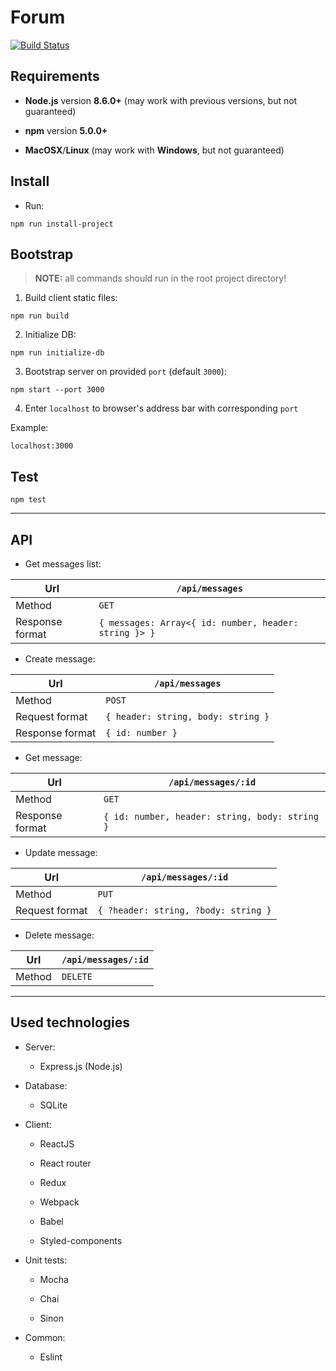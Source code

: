 # Forum

[![Build Status](https://travis-ci.org/GProst/Forum.svg?branch=master)](https://travis-ci.org/GProst/Forum)

## Requirements

* **Node.js** version **8.6.0+** (may work with previous versions, but not guaranteed)

* **npm** version **5.0.0+**

* **MacOSX**/**Linux** (may work with **Windows**, but not guaranteed)

## Install

* Run:

```shell
npm run install-project
```

## Bootstrap

> **NOTE:** all commands should run in the root project directory!

1. Build client static files:

```shell
npm run build
```

2. Initialize DB:

```shell
npm run initialize-db
```

3. Bootstrap server on provided `port` (default `3000`):

```shell
npm start --port 3000
```

4. Enter `localhost` to browser's address bar with corresponding `port`

Example:

```shell
localhost:3000
```


## Test

```shell
npm test
```

___

## API

* Get messages list:

|Url|`/api/messages`|
|---|---|
|Method|`GET`|
|Response format|`{ messages: Array<{ id: number, header: string }> }`|

* Create message:

|Url|`/api/messages`|
|---|---|
|Method|`POST`|
|Request format|`{ header: string, body: string }`|
|Response format|`{ id: number }`|

* Get message:

|Url|`/api/messages/:id`|
|---|---|
|Method|`GET`|
|Response format|`{ id: number, header: string, body: string }`|

* Update message:

|Url|`/api/messages/:id`|
|---|---|
|Method|`PUT`|
|Request format|`{ ?header: string, ?body: string }`|

* Delete message:

|Url|`/api/messages/:id`|
|---|---|
|Method|`DELETE`|

___

## Used technologies

* Server:

  * Express.js (Node.js)

* Database:

  * SQLite

* Client:

  * ReactJS

  * React router

  * Redux

  * Webpack

  * Babel

  * Styled-components

* Unit tests:

  * Mocha

  * Chai

  * Sinon

* Common:

  * Eslint